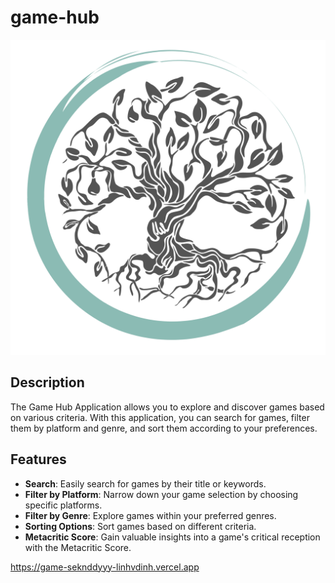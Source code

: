 # game-hub

[![Game Hub Logo](https://github.com/LinhVDinh/game-hub/blob/master/src/assets/SIClogo.png)](https://game-seknddyyy-linhvdinh.vercel.app)

## Description

The Game Hub Application allows you to explore and discover games based on various criteria. With this application, you can search for games, filter them by platform and genre, and sort them according to your preferences.

## Features

- **Search**: Easily search for games by their title or keywords.
- **Filter by Platform**: Narrow down your game selection by choosing specific platforms.
- **Filter by Genre**: Explore games within your preferred genres.
- **Sorting Options**: Sort games based on different criteria.
- **Metacritic Score**: Gain valuable insights into a game's critical reception with the Metacritic Score.


https://game-seknddyyy-linhvdinh.vercel.app
